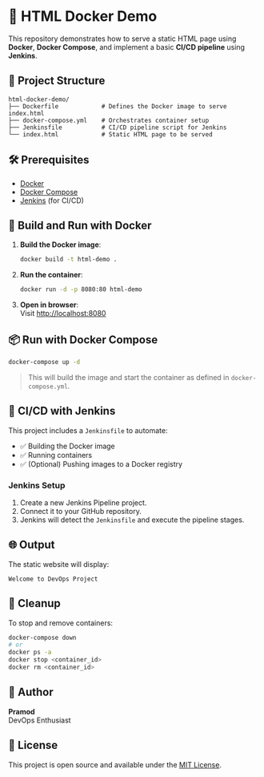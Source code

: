 
# 🚀 HTML Docker Demo

This repository demonstrates how to serve a static HTML page using **Docker**, **Docker Compose**, and implement a basic **CI/CD pipeline** using **Jenkins**.

## 📁 Project Structure

```
html-docker-demo/
├── Dockerfile            # Defines the Docker image to serve index.html
├── docker-compose.yml    # Orchestrates container setup
├── Jenkinsfile           # CI/CD pipeline script for Jenkins
└── index.html            # Static HTML page to be served
```

## 🛠️ Prerequisites

- [Docker](https://docs.docker.com/get-docker/)
- [Docker Compose](https://docs.docker.com/compose/)
- [Jenkins](https://www.jenkins.io/) (for CI/CD)

## 🐳 Build and Run with Docker

1. **Build the Docker image**:

   ```bash
   docker build -t html-demo .
   ```

2. **Run the container**:

   ```bash
   docker run -d -p 8080:80 html-demo
   ```

3. **Open in browser**:  
   Visit [http://localhost:8080](http://localhost:8080)

## 📦 Run with Docker Compose

```bash
docker-compose up -d
```

> This will build the image and start the container as defined in `docker-compose.yml`.

## 🔁 CI/CD with Jenkins

This project includes a `Jenkinsfile` to automate:

- ✅ Building the Docker image
- ✅ Running containers
- ✅ (Optional) Pushing images to a Docker registry

### Jenkins Setup

1. Create a new Jenkins Pipeline project.
2. Connect it to your GitHub repository.
3. Jenkins will detect the `Jenkinsfile` and execute the pipeline stages.

## 🌐 Output

The static website will display:

```
Welcome to DevOps Project
```

## 🧹 Cleanup

To stop and remove containers:

```bash
docker-compose down
# or
docker ps -a
docker stop <container_id>
docker rm <container_id>
```

## 📌 Author

**Pramod**  
DevOps Enthusiast

## 📜 License

This project is open source and available under the [MIT License](LICENSE).
